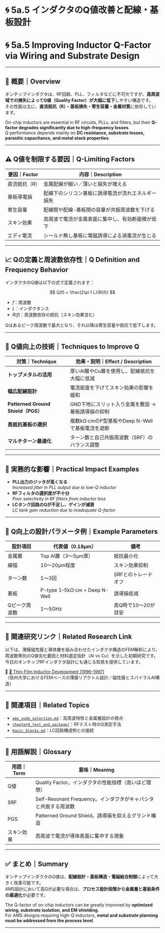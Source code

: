 # 🌀 5a.5 インダクタのQ値改善と配線・基板設計  
# 🌀 5a.5 Improving Inductor Q-Factor via Wiring and Substrate Design

---

## 📘 概要｜Overview

オンチップインダクタは、RF回路、PLL、フィルタなどに不可欠ですが、**高周波域での損失によってQ値（Quality Factor）が大幅に低下**しやすい構造です。  
その性能は主に、**直流抵抗（R）・基板損失・寄生容量・金属材質**に依存しています。

On-chip inductors are essential in RF circuits, PLLs, and filters, but their **Q-factor degrades significantly due to high-frequency losses**.  
Q performance depends mainly on **DC resistance, substrate losses, parasitic capacitance, and metal stack properties**.

---

## ⚠️ Q値を制限する要因｜Q-Limiting Factors

| 要因｜Factor | 内容｜Description |
|--------|------------------------------|
| 直流抵抗（R） | 金属配線が細い／薄いと損失が増える |
| 基板導電損 | 配線下のシリコン基板に誘導電流が流れエネルギー損失 |
| 寄生容量 | 配線間や配線-基板間の容量が共振周波数を下げる |
| スキン効果 | 高周波で電流が金属表面に集中し、有効断面積が低下 |
| エディ電流 | シールド無し基板に電磁誘導による渦電流が生じる |

---

## 📈 Qの定義と周波数依存性｜Q Definition and Frequency Behavior

インダクタのQ値は以下の式で定義されます：

$$
Q(f) = \frac{2\pi f L}{R(f)}
$$

- $f$：周波数  
- $L$：インダクタンス  
- $R(f)$：周波数依存の抵抗（スキン効果含む）

Qはあるピーク周波数で最大となり、それ以降は寄生容量や抵抗で低下します。

---

## 🔧 Q値向上の技術｜Techniques to Improve Q

| 対策｜Technique | 効果・説明｜Effect / Description |
|--------|------------------------------|
| **トップメタルの活用** | 厚いAl層やCu層を使用し、配線抵抗を大幅に低減 |
| **幅広配線設計** | 電流密度を下げてスキン効果の影響を緩和 |
| **Patterned Ground Shield（PGS）** | GND下地にスリット入り金属を敷設 → 基板誘導損の抑制 |
| **高抵抗基板の選択** | 複数kΩ·cmのP型基板やDeep N-Wellで基板電流を遮断 |
| **マルチターン最適化** | ターン数と自己共振周波数（SRF）のバランス調整 |

---

## 🧪 実務的な影響｜Practical Impact Examples

- **PLL出力のジッタが高くなる**  
  *Increased jitter in PLL output due to low-Q inductor*
- **RFフィルタの選択度が不十分**  
  *Poor selectivity in RF filters from inductor loss*
- **LCタンク回路のQが不足し、ゲインが減衰**  
  *LC tank gain reduction due to inadequate Q-factor*

---

## 📏 Q向上の設計パラメータ例｜Example Parameters

| 設計項目 | 代表値（0.18μm） | 備考 |
|----------|------------------|------|
| 金属層 | Top Al層（3〜5μm厚） | 抵抗最小化 |
| 線幅 | 10〜20μm程度 | スキン効果抑制 |
| ターン数 | 1〜3回 | SRFとのトレードオフ |
| 基板 | P-type 1–5kΩ·cm + Deep N-Well | 誘導損低減 |
| Qピーク周波数 | 1〜5GHz | 高Q時で10〜20が目安 |

---

## 🔗 関連研究リンク｜Related Research Link

以下は、薄膜磁性膜と導体層を組み合わせたインダクタ構造のFEM解析により、周波数帯別のQ値劣化要因と材料選定指針（Al vs Cu）を示した初期研究です。  
今日のオンチップRFインダクタ設計にも通じる知見を提供しています。

📄 [🧪 Thin-Film Inductor Development (1996–1997)](https://samizo-aitl.github.io/Edusemi-Plus/archive/in1996/thinfilm_microreactor.md)  
（信州大学におけるFEMベースの薄膜リアクトル設計／磁性膜とスパイラルAl構造）

---

## 🧭 関連項目｜Related Topics

- [`ams_node_selection.md`](../d_chapter5_analog_mixed_signal/ams_node_selection.md)：高周波特性と金属層設計の視点  
- [`chapter6_test_and_package/`](../chapter6_test_and_package/)：RFテスト時のQ測定手法  
- [`basic_blocks.md`](../d_chapter5_analog_mixed_signal/basic_blocks.md)：LC回路構成例との接続

---

## 🧠 用語解説｜Glossary

| 用語｜Term | 意味｜Meaning |
|--------|--------------------------|
| Q値 | Quality Factor。インダクタの性能指標（高いほど理想） |
| SRF | Self-Resonant Frequency。インダクタがキャパシタと共振する周波数 |
| PGS | Patterned Ground Shield。誘導損を抑えるグランド構造 |
| スキン効果 | 高周波で電流が導体表面に集中する現象 |

---

## ✅ まとめ｜Summary

オンチップインダクタのQ値は、**配線設計・基板構造・電磁結合制御**によって大きく改善可能です。  
AMS設計において高Qが必要な場合は、**プロセス設計段階から金属層と基板条件の最適化**が必要です。

The Q-factor of on-chip inductors can be greatly improved by **optimized wiring, substrate isolation, and EM shielding**.  
For AMS designs requiring high-Q inductors, **metal and substrate planning must be addressed from the process level**.

---
